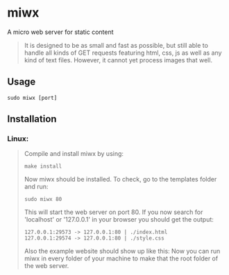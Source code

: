 # miwx
A micro web server for static content

> It is designed to be as small and fast as possible, but still able to handle all kinds of GET requests featuring html, css, js as well as any kind of text files. However, it cannot yet process images that well.

## Usage
```
sudo miwx [port]
```

## Installation
### Linux:
> Compile and install miwx by using:
> ```
> make install
> ```
> Now miwx should be installed. To check, go to the templates folder and run:
> ```
> sudo miwx 80
> ```
> This will start the web server on port 80. If you now search for 'localhost' or '127.0.0.1' in your browser you should get the output:
> ```
> 127.0.0.1:29573 -> 127.0.0.1:80 | ./index.html
> 127.0.0.1:29574 -> 127.0.0.1:80 | ./style.css
> ```
> Also the example website should show up like this:
> Now you can run miwx in every folder of your machine to make that the root folder of the web server.
